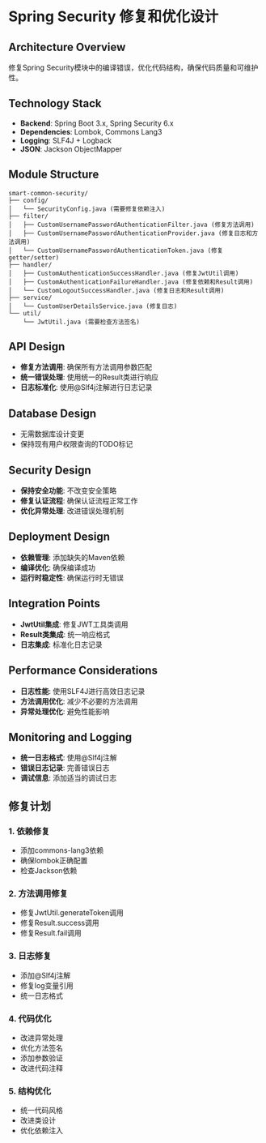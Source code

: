 # Spring Security 修复和优化设计

## Architecture Overview
修复Spring Security模块中的编译错误，优化代码结构，确保代码质量和可维护性。

## Technology Stack
- **Backend**: Spring Boot 3.x, Spring Security 6.x
- **Dependencies**: Lombok, Commons Lang3
- **Logging**: SLF4J + Logback
- **JSON**: Jackson ObjectMapper

## Module Structure
```
smart-common-security/
├── config/
│   └── SecurityConfig.java (需要修复依赖注入)
├── filter/
│   ├── CustomUsernamePasswordAuthenticationFilter.java (修复方法调用)
│   ├── CustomUsernamePasswordAuthenticationProvider.java (修复日志和方法调用)
│   └── CustomUsernamePasswordAuthenticationToken.java (修复getter/setter)
├── handler/
│   ├── CustomAuthenticationSuccessHandler.java (修复JwtUtil调用)
│   ├── CustomAuthenticationFailureHandler.java (修复依赖和Result调用)
│   └── CustomLogoutSuccessHandler.java (修复日志和Result调用)
├── service/
│   └── CustomUserDetailsService.java (修复日志)
└── util/
    └── JwtUtil.java (需要检查方法签名)
```

## API Design
- **修复方法调用**: 确保所有方法调用参数匹配
- **统一错误处理**: 使用统一的Result类进行响应
- **日志标准化**: 使用@Slf4j注解进行日志记录

## Database Design
- 无需数据库设计变更
- 保持现有用户权限查询的TODO标记

## Security Design
- **保持安全功能**: 不改变安全策略
- **修复认证流程**: 确保认证流程正常工作
- **优化异常处理**: 改进错误处理机制

## Deployment Design
- **依赖管理**: 添加缺失的Maven依赖
- **编译优化**: 确保编译成功
- **运行时稳定性**: 确保运行时无错误

## Integration Points
- **JwtUtil集成**: 修复JWT工具类调用
- **Result类集成**: 统一响应格式
- **日志集成**: 标准化日志记录

## Performance Considerations
- **日志性能**: 使用SLF4J进行高效日志记录
- **方法调用优化**: 减少不必要的方法调用
- **异常处理优化**: 避免性能影响

## Monitoring and Logging
- **统一日志格式**: 使用@Slf4j注解
- **错误日志记录**: 完善错误日志
- **调试信息**: 添加适当的调试日志

## 修复计划

### 1. 依赖修复
- 添加commons-lang3依赖
- 确保lombok正确配置
- 检查Jackson依赖

### 2. 方法调用修复
- 修复JwtUtil.generateToken调用
- 修复Result.success调用
- 修复Result.fail调用

### 3. 日志修复
- 添加@Slf4j注解
- 修复log变量引用
- 统一日志格式

### 4. 代码优化
- 改进异常处理
- 优化方法签名
- 添加参数验证
- 改进代码注释

### 5. 结构优化
- 统一代码风格
- 改进类设计
- 优化依赖注入

